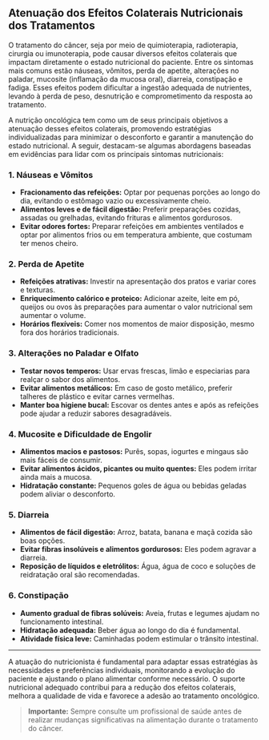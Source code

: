 
## Atenuação dos Efeitos Colaterais Nutricionais dos Tratamentos

O tratamento do câncer, seja por meio de quimioterapia, radioterapia, cirurgia ou imunoterapia, pode causar diversos efeitos colaterais que impactam diretamente o estado nutricional do paciente. Entre os sintomas mais comuns estão náuseas, vômitos, perda de apetite, alterações no paladar, mucosite (inflamação da mucosa oral), diarreia, constipação e fadiga. Esses efeitos podem dificultar a ingestão adequada de nutrientes, levando à perda de peso, desnutrição e comprometimento da resposta ao tratamento.

A nutrição oncológica tem como um de seus principais objetivos a atenuação desses efeitos colaterais, promovendo estratégias individualizadas para minimizar o desconforto e garantir a manutenção do estado nutricional. A seguir, destacam-se algumas abordagens baseadas em evidências para lidar com os principais sintomas nutricionais:

### 1. Náuseas e Vômitos

- **Fracionamento das refeições:** Optar por pequenas porções ao longo do dia, evitando o estômago vazio ou excessivamente cheio.
- **Alimentos leves e de fácil digestão:** Preferir preparações cozidas, assadas ou grelhadas, evitando frituras e alimentos gordurosos.
- **Evitar odores fortes:** Preparar refeições em ambientes ventilados e optar por alimentos frios ou em temperatura ambiente, que costumam ter menos cheiro.

### 2. Perda de Apetite

- **Refeições atrativas:** Investir na apresentação dos pratos e variar cores e texturas.
- **Enriquecimento calórico e proteico:** Adicionar azeite, leite em pó, queijos ou ovos às preparações para aumentar o valor nutricional sem aumentar o volume.
- **Horários flexíveis:** Comer nos momentos de maior disposição, mesmo fora dos horários tradicionais.

### 3. Alterações no Paladar e Olfato

- **Testar novos temperos:** Usar ervas frescas, limão e especiarias para realçar o sabor dos alimentos.
- **Evitar alimentos metálicos:** Em caso de gosto metálico, preferir talheres de plástico e evitar carnes vermelhas.
- **Manter boa higiene bucal:** Escovar os dentes antes e após as refeições pode ajudar a reduzir sabores desagradáveis.

### 4. Mucosite e Dificuldade de Engolir

- **Alimentos macios e pastosos:** Purês, sopas, iogurtes e mingaus são mais fáceis de consumir.
- **Evitar alimentos ácidos, picantes ou muito quentes:** Eles podem irritar ainda mais a mucosa.
- **Hidratação constante:** Pequenos goles de água ou bebidas geladas podem aliviar o desconforto.

### 5. Diarreia

- **Alimentos de fácil digestão:** Arroz, batata, banana e maçã cozida são boas opções.
- **Evitar fibras insolúveis e alimentos gordurosos:** Eles podem agravar a diarreia.
- **Reposição de líquidos e eletrólitos:** Água, água de coco e soluções de reidratação oral são recomendadas.

### 6. Constipação

- **Aumento gradual de fibras solúveis:** Aveia, frutas e legumes ajudam no funcionamento intestinal.
- **Hidratação adequada:** Beber água ao longo do dia é fundamental.
- **Atividade física leve:** Caminhadas podem estimular o trânsito intestinal.

---

A atuação do nutricionista é fundamental para adaptar essas estratégias às necessidades e preferências individuais, monitorando a evolução do paciente e ajustando o plano alimentar conforme necessário. O suporte nutricional adequado contribui para a redução dos efeitos colaterais, melhora a qualidade de vida e favorece a adesão ao tratamento oncológico.

> **Importante:** Sempre consulte um profissional de saúde antes de realizar mudanças significativas na alimentação durante o tratamento do câncer.
```
